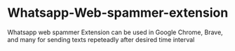 # Whatsapp-Web-spammer-extension
Whatsapp web spammer Extension can be used in Google Chrome, Brave, and many for sending texts repeteadly after desired time interval
